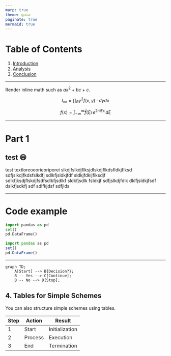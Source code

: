 ```yaml
---
marp: true
theme: gaia
paginate: true
mermaid: true
---
```



# Table of Contents

1. [Introduction](#slide-1)
2. [Analysis](#slide-3)
3. [Conclusion](#slide-5)

---
Render inline math such as $ax^2+bc+c$.

$$ I_{xx}=\int\int_Ry^2f(x,y)\cdot{}dydx $$

$$
f(x) = \int_{-\infty}^\infty
    \hat f(\xi)\,e^{2 \pi i \xi x}
    \,d\xi
$$ 

----
# Part 1
## test :smile:
test textloreoeorieoriporei slkdjfslkdjflksjdlskdjflkdsfldkjflksd sdfjslkdjfkdsfslkdfj sdlkfjsldkjfdf sldkjfdkljflksdjf sdlkfjksdjflskdjfsdfsdlkfjsdlkf sldkfjsdlk fsldkjf sdfjslkdjfdlk dklfjsldkjfsdf dslkfjsdkfj sdf sdlfkjdsf
sdfjlds  

----
# Code example

```python
import pandas as pd
set()
pd.DataFrame()
```

```julia
import pandas as pd
set()
pd.DataFrame()
```

---

```mermaid
graph TD;
    A[Start] --> B{Decision?};
    B -- Yes --> C[Continue];
    B -- No --> D[Stop];
```
## **4. Tables for Simple Schemes**
You can also structure simple schemes using tables.

| Step | Action      | Result      |
|------|------------|------------|
| 1    | Start      | Initialization |
| 2    | Process    | Execution  |
| 3    | End        | Termination |